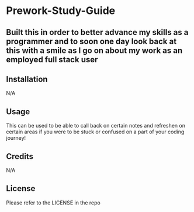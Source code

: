 # Prework-Study-Guide

## Built this in order to better advance my skills as a programmer and to soon one day look back at this with a smile as I go on about my work as an employed full stack user

## Installation

N/A

## Usage

This can be used to be able to call back on certain notes and refreshen on certain areas if you were to be stuck or confused on a part of your coding journey!

## Credits

N/A

## License

Please refer to the LICENSE in the repo
